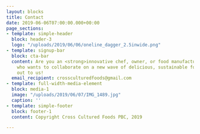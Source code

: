 ```yaml
---
layout: blocks
title: Contact
date: 2019-06-06T07:00:00.000+00:00
page_sections:
- template: simple-header
  block: header-3
  logo: "/uploads/2019/06/06/oneline_dagger_2.5inwide.png"
- template: signup-bar
  block: cta-bar
  content: Are you an <strong>innovative chef, owner, or food manufacturer</strong>
    who wants to collaborate on a new wave of delicious, sustainable foods? Reach
    out to us!
  email_recipient: crossculturedfoods@gmail.com
- template: full-width-media-element
  block: media-1
  image: "/uploads/2019/06/07/IMG_1489.jpg"
  caption: ''
- template: simple-footer
  block: footer-1
  content: Copyright Cross Cultured Foods PBC, 2019

---
```

